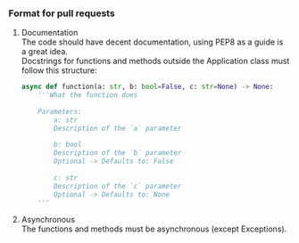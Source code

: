 ### Format for pull requests

1. Documentation  
    The code should have decent documentation, using PEP8 as a guide is a great idea.  
    Docstrings for functions and methods outside the Application class must follow this structure:  
    ```python
    async def function(a: str, b: bool=False, c: str=None) -> None:
        '''What the function does
        
        Parameters:
            a: str
            Description of the `a` parameter
            
            b: bool
            Description of the `b` parameter
            Optional -> Defaults to: False
            
            c: str
            Description of the `c` parameter
            Optional -> Defaults to: None
        '''
    ```

2. Asynchronous  
    The functions and methods must be asynchronous (except Exceptions).
